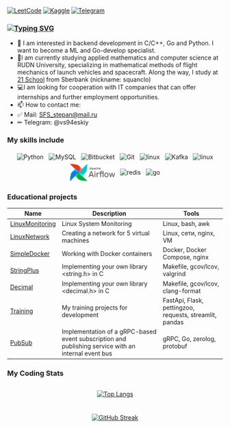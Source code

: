 [![LeetCode](https://img.shields.io/badge/LeetCode-000000?style=for-the-badge&logo=LeetCode&logoColor=#d16c06)](https://leetcode.com/u/stepanershov/)
[![Kaggle](https://img.shields.io/badge/Kaggle-035a7d?style=for-the-badge&logo=kaggle&logoColor=white)](https://www.kaggle.com/stepanershov)
[![Telegram](https://img.shields.io/badge/Telegram-2CA5E0?style=for-the-badge&logo=telegram&logoColor=white)](https://t.me/vs94eskiy)


### [![Typing SVG](https://readme-typing-svg.demolab.com?font=Fira+Code&pause=1000&color=FFFFFF&width=435&lines=Hi+there+%F0%9F%91%8B+I'm+Stepan+Ershov%2C)](https://git.io/typing-svg)


- 👀 I am interested in backend development in C/C++, Go and Python. I want to become a ML and Go-develop specialist.
- 🌱I am currently studying applied mathematics and computer science at RUDN University, specializing in mathematical methods of flight mechanics of launch vehicles and spacecraft. Along the way, I study at [21 School](https://21-school.ru) from Sberbank (nickname: squanclo)
- 💻I am looking for cooperation with IT companies that can offer internships and further employment opportunities.
- 📫 How to contact me:
- ✅ Mail: SFS_stepan@mail.ru
- ✏ Telegram: @vs94eskiy

### My skills include

<p align="center">
    <img title="Python" alt="Python" src="https://raw.githubusercontent.com/Thomas-George-T/Thomas-George-T/master/assets/python.svg" width="40" height="40" style="vertical-align:middle; margin:4px"/>
    <img title="MySQL" alt="MySQL" src="https://raw.githubusercontent.com/Thomas-George-T/Thomas-George-T/master/assets/mysql.svg" width="40" height="40" style="vertical-align:middle; margin:4px"/>
    <img title="Bitbucket" alt="Bitbucket" src="https://raw.githubusercontent.com/Thomas-George-T/Thomas-George-T/master/assets/bitbucket.svg" height="40" style="vertical-align:middle; margin:4px"/>
    <img title="Git" alt="Git" src="https://raw.githubusercontent.com/Thomas-George-T/Thomas-George-T/master/assets/git.svg" width="70" height="40" style="vertical-align:middle; margin:4px"/>
    <img title="jira" alt="linux" src="https://raw.githubusercontent.com/Thomas-George-T/Thomas-George-T/master/assets/jira.svg" width="40" style="vertical-align:middle; margin:4px"/>
    <img title="Kafka" alt="Kafka" src="https://raw.githubusercontent.com/Thomas-George-T/Thomas-George-T/master/assets/kafka.svg" width="105" height="40" style="vertical-align:middle; margin:4px"/>
    <img title="linux" alt="linux" src="https://raw.githubusercontent.com/Thomas-George-T/Thomas-George-T/master/assets/linux-tux.svg" width="40" style="vertical-align:middle; margin:4px"/>
    <img title="airflow" alt="airflow" src="https://github.com/Thomas-George-T/Thomas-George-T/blob/master/assets/airflow.svg" width="105" height="40" style="vertical-align:middle; margin:4px"/>
    <img title="redis" alt="redis" src="https://img.shields.io/badge/redis-%23DD0031.svg" width="105" height="40" style="vertical-align:middle; margin:4px"/>
    <img title="go" alt="go" src="https://github.com/simple-icons/simple-icons/blob/develop/icons/go.svg" width="50" height="50" style="vertical-align:middle; margin:4px"/>
</p>

### Educational projects

| Name | Description | Tools |
| --- | --- | --- |
| [LinuxMonitoring](https://github.com/StepanErshov/D01_Linux-1) | Linux System Monitoring | Linux, bash, awk |
| [LinuxNetwork](https://github.com/StepanErshov/LinuxNetwork#) | Creating a network for 5 virtual machines | Linux, сети, nginx, VM |
| [SimpleDocker](https://github.com/StepanErshov/SimpleDocker?tab=readme-ov-file) | Working with Docker containers | Docker, Docker Compose, nginx |
| [StringPlus](https://github.com/StepanErshov/StringPlus) | Implementing your own library <string.h> in C | Makefile, gcov/lcov, valgrind |
| [Decimal](https://github.com/StepanErshov/Decimal) | Implementing your own library <decimal.h> in C | Makefile, gcov/lcov, clang-format |
| [Training](https://github.com/StepanErshov/MyTrainingRepo) | My training projects for development | FastApi, Flask, pettingzoo, requests, streamlit, pandas |
| [PubSub](https://github.com/StepanErshov/pubsub) | Implementation of a gRPC-based event subscription and publishing service with an internal event bus | gRPC, Go, zerolog, protobuf |

### My Coding Stats

<div align="center" style="display: flex; flex-direction: column; align-items: center; gap: 10px; width: 100%;">

<div style="width: 100%; max-width: 1500px;">

[![Top Langs](https://github-readme-stats.vercel.app/api/top-langs/?username=StepanErshov&layout=compact&hide_border=true&hide=html,css,javascript&theme=radical&card_width=500)](https://github.com/StepanErshov)

</div>

<div style="width: 100%; max-width: 1500px;">

[![GitHub Streak](https://streak-stats.demolab.com?user=StepanErshov&theme=dark&hide_border=true&card_width=500)](https://git.io/streak-stats)

</div>

</div>



<!---
StepanErshov/StepanErshov is a ✨ special ✨ repository because its `README.md` (this file) appears on your GitHub profile.
You can click the Preview link to take a look at your changes.
--->
